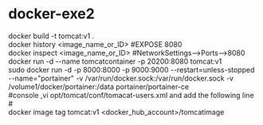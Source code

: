 # docker-exe2
docker build -t tomcat:v1 .  
docker history <image_name_or_ID>  #EXPOSE 8080  
docker inspect <image_name_or_ID> #NetworkSettings-->Ports-->8080  
docker run -d --name tomcatcontainer -p 20200:8080 tomcat:v1  
sudo docker run -d -p 8000:8000 -p 9000:9000 --restart=unless-stopped --name="portainer" -v /var/run/docker.sock:/var/run/docker.sock -v /volume1/docker/portainer:/data portainer/portainer-ce    
#console ,vi opt/tomcat/conf/tomacat-users.xml and add the following line   
#<user username="logwire" password="docker" roles="standard,manager-script" />  
docker image tag tomcat:v1 <docker_hub_account>/tomcatimage  

